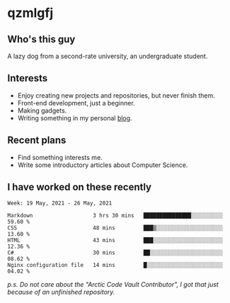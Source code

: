# qzmlgfj

## Who's this guy

A lazy dog from a second-rate university, an undergraduate student.

## Interests

* Enjoy creating new projects and repositories, but never finish them.
* Front-end development, just a beginner.
* Making gadgets.
* Writing something in my personal [blog](https://qzmlgfj.ml/blog).

## Recent plans

* Find something interests me.
* Write some introductory articles about Computer Science.

<!--
* Try to develop a website for [Anime4KCPP](https://github.com/TianZerL/Anime4KCPP).
* Develop a Markdown renderer which user can customize its css, of course it is GUI-based.~~(If I could finish  it before getting bored)~~
* Work with my [teammates](https://github.com/SWJTU-Lazy-Dogs).
* Find something interests me, as a hobby after finishing my ~~boring~~ homework.
-->

## I have worked on these recently

<!--START_SECTION:waka-->
```text
Week: 19 May, 2021 - 26 May, 2021

Markdown                   3 hrs 30 mins   ███████████████░░░░░░░░░░   59.60 % 
CSS                        48 mins         ███▒░░░░░░░░░░░░░░░░░░░░░   13.60 % 
HTML                       43 mins         ███░░░░░░░░░░░░░░░░░░░░░░   12.36 % 
C#                         30 mins         ██░░░░░░░░░░░░░░░░░░░░░░░   08.62 % 
Nginx configuration file   14 mins         █░░░░░░░░░░░░░░░░░░░░░░░░   04.02 % 
```
<!--END_SECTION:waka-->

*p.s.  Do not care about the "Arctic Code Vault Contributor", I got that just because of an unfinished repository.*

<!--
**qzmlgfj/qzmlgfj** is a ✨ _special_ ✨ repository because its `README.md` (this file) appears on your GitHub profile.

Here are some ideas to get you started:

- 🔭 I’m currently working on ...
- 🌱 I’m currently learning ...
- 👯 I’m looking to collaborate on ...
- 🤔 I’m looking for help with ...
- 💬 Ask me about ...
- 📫 How to reach me: ...
- 😄 Pronouns: ...
- ⚡ Fun fact: ...
-->
